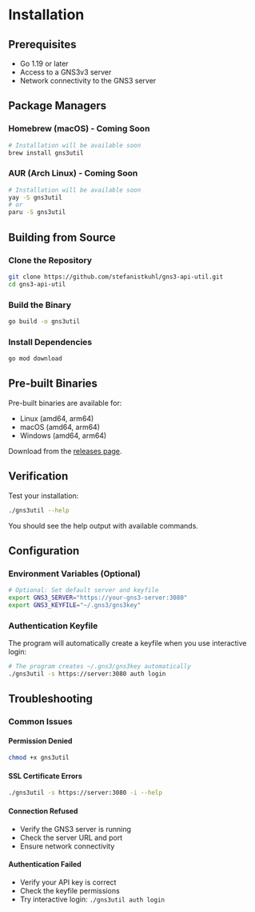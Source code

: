 # Installation

## Prerequisites

- Go 1.19 or later
- Access to a GNS3v3 server
- Network connectivity to the GNS3 server

## Package Managers

### Homebrew (macOS) - Coming Soon
```bash
# Installation will be available soon
brew install gns3util
```

### AUR (Arch Linux) - Coming Soon
```bash
# Installation will be available soon
yay -S gns3util
# or
paru -S gns3util
```

## Building from Source

### Clone the Repository
```bash
git clone https://github.com/stefanistkuhl/gns3-api-util.git
cd gns3-api-util
```

### Build the Binary
```bash
go build -o gns3util
```

### Install Dependencies
```bash
go mod download
```

## Pre-built Binaries

Pre-built binaries are available for:
- Linux (amd64, arm64)
- macOS (amd64, arm64)
- Windows (amd64, arm64)

Download from the [releases page](https://github.com/stefanistkuhl/gns3-api-util/releases).


## Verification

Test your installation:
```bash
./gns3util --help
```

You should see the help output with available commands.

## Configuration

### Environment Variables (Optional)
```bash
# Optional: Set default server and keyfile
export GNS3_SERVER="https://your-gns3-server:3080"
export GNS3_KEYFILE="~/.gns3/gns3key"
```

### Authentication Keyfile
The program will automatically create a keyfile when you use interactive login:
```bash
# The program creates ~/.gns3/gns3key automatically
./gns3util -s https://server:3080 auth login
```

## Troubleshooting

### Common Issues

#### Permission Denied
```bash
chmod +x gns3util
```

#### SSL Certificate Errors
```bash
./gns3util -s https://server:3080 -i --help
```

#### Connection Refused
- Verify the GNS3 server is running
- Check the server URL and port
- Ensure network connectivity

#### Authentication Failed
- Verify your API key is correct
- Check the keyfile permissions
- Try interactive login: `./gns3util auth login`
